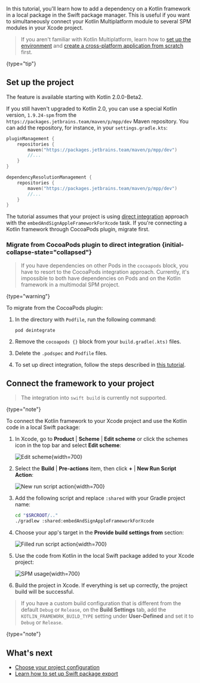 [//]: # (title: Using Kotlin from local Swift packages)

In this tutorial, you'll learn how to add a dependency on a Kotlin framework in a local package in the Swift package manager.
This is useful if you want to simultaneously connect your Kotlin Multiplatform module to several SPM modules
in your Xcode project.

> If you aren't familiar with Kotlin Multiplatform, learn how to [set up the environment](multiplatform-setup.md)
> and [create a cross-platform application from scratch](multiplatform-create-first-app.md) first.
>
{type="tip"}

## Set up the project

The feature is available starting with Kotlin 2.0.0-Beta2.

If you still haven't upgraded to Kotlin 2.0, you can use a special Kotlin version, `1.9.24-spm` from the
`https://packages.jetbrains.team/maven/p/mpp/dev` Maven repository. You can add the repository, for instance,
in your `settings.gradle.kts`:

```kotlin
pluginManagement {
    repositories {
        maven("https://packages.jetbrains.team/maven/p/mpp/dev")
        //...
    }
}

dependencyResolutionManagement {
    repositories {
        maven("https://packages.jetbrains.team/maven/p/mpp/dev")
        //...
    }
}
```

The tutorial assumes that your project is using [direct integration](multiplatform-project-configuration.md#connect-a-kotlin-multiplatform-module-to-an-ios-app)
approach with the `embedAndSignAppleFrameworkForXcode` task. If you're connecting a Kotlin framework through CocoaPods
plugin, migrate first.

### Migrate from CocoaPods plugin to direct integration {initial-collapse-state="collapsed"}

> If you have dependencies on other Pods in the `cocoapods` block, you have to resort to the CocoaPods integration approach.
> Currently, it's impossible to both have dependencies on Pods and on the Kotlin framework in a multimodal SPM project. 
>
{type="warning"}

To migrate from the CocoaPods plugin:

1. In the directory with `Podfile`, run the following command:

    ```none
   pod deintegrate
   ```

2. Remove the `cocoapods {}` block from your `build.gradle(.kts)` files.
3. Delete the `.podspec` and `Podfile` files.
4. To set up direct integration, follow the steps described in [this tutorial](multiplatform-integrate-in-existing-app.md#connect-the-framework-to-your-ios-project).

## Connect the framework to your project

> The integration into `swift build` is currently not supported.
>
{type="note"}

To connect the Kotlin framework to your Xcode project and use the Kotlin code in a local Swift package:

1. In Xcode, go to **Product** | **Scheme** | **Edit scheme** or click the schemes icon in the top bar and select **Edit scheme**:

   ![Edit scheme](xcode-edit-schemes.png){width=700}

2. Select the **Build** | **Pre-actions** item, then click **+** | **New Run Script Action**:

   ![New run script action](xcode-new-run-script-action.png){width=700}

3. Add the following script and replace `:shared` with your Gradle project name:

   ```bash
   cd "$SRCROOT/.."
   ./gradlew :shared:embedAndSignAppleFrameworkForXcode
   ```
4. Choose your app's target in the **Provide build settings from** section:

   ![Filled run script action](xcode-filled-run-script-action.png){width=700}

5. Use the code from Kotlin in the local Swift package added to your Xcode project:

   ![SPM usage](xcode-spm-usage.png){width=700}

6. Build the project in Xcode. If everything is set up correctly, the project build will be successful.

> If you have a custom build configuration that is different from the default `Debug` or `Release`, on the **Build Settings**
> tab, add the `KOTLIN_FRAMEWORK_BUILD_TYPE` setting under **User-Defined** and set it to `Debug` or `Release`.
>
{type="note"}

## What's next

* [Choose your project configuration](multiplatform-project-configuration.md)
* [Learn how to set up Swift package export](https://kotlinlang.org/docs/native-spm.html)
